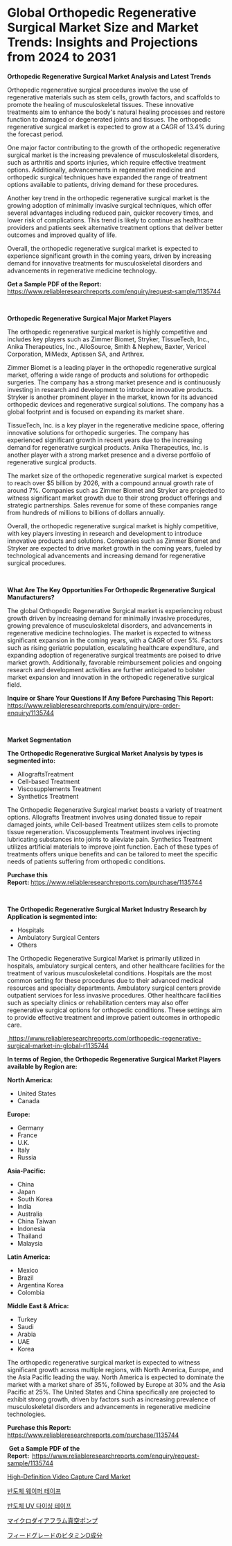 <p><h1>Global Orthopedic Regenerative Surgical Market Size and Market Trends: Insights and Projections from 2024 to 2031</h1></p><p><strong>Orthopedic Regenerative Surgical Market Analysis and Latest Trends</strong></p>
<p><p>Orthopedic regenerative surgical procedures involve the use of regenerative materials such as stem cells, growth factors, and scaffolds to promote the healing of musculoskeletal tissues. These innovative treatments aim to enhance the body's natural healing processes and restore function to damaged or degenerated joints and tissues. The orthopedic regenerative surgical market is expected to grow at a CAGR of 13.4% during the forecast period.</p><p>One major factor contributing to the growth of the orthopedic regenerative surgical market is the increasing prevalence of musculoskeletal disorders, such as arthritis and sports injuries, which require effective treatment options. Additionally, advancements in regenerative medicine and orthopedic surgical techniques have expanded the range of treatment options available to patients, driving demand for these procedures.</p><p>Another key trend in the orthopedic regenerative surgical market is the growing adoption of minimally invasive surgical techniques, which offer several advantages including reduced pain, quicker recovery times, and lower risk of complications. This trend is likely to continue as healthcare providers and patients seek alternative treatment options that deliver better outcomes and improved quality of life.</p><p>Overall, the orthopedic regenerative surgical market is expected to experience significant growth in the coming years, driven by increasing demand for innovative treatments for musculoskeletal disorders and advancements in regenerative medicine technology.</p></p>
<p><strong>Get a Sample PDF of the Report:&nbsp;</strong> <a href="https://www.reliableresearchreports.com/enquiry/request-sample/1135744">https://www.reliableresearchreports.com/enquiry/request-sample/1135744</a></p>
<p>&nbsp;</p>
<p><strong>Orthopedic Regenerative Surgical Major Market Players</strong></p>
<p><p>The orthopedic regenerative surgical market is highly competitive and includes key players such as Zimmer Biomet, Stryker, TissueTech, Inc., Anika Therapeutics, Inc., AlloSource, Smith & Nephew, Baxter, Vericel Corporation, MiMedx, Aptissen SA, and Arthrex. </p><p>Zimmer Biomet is a leading player in the orthopedic regenerative surgical market, offering a wide range of products and solutions for orthopedic surgeries. The company has a strong market presence and is continuously investing in research and development to introduce innovative products. Stryker is another prominent player in the market, known for its advanced orthopedic devices and regenerative surgical solutions. The company has a global footprint and is focused on expanding its market share.</p><p>TissueTech, Inc. is a key player in the regenerative medicine space, offering innovative solutions for orthopedic surgeries. The company has experienced significant growth in recent years due to the increasing demand for regenerative surgical products. Anika Therapeutics, Inc. is another player with a strong market presence and a diverse portfolio of regenerative surgical products.</p><p>The market size of the orthopedic regenerative surgical market is expected to reach over $5 billion by 2026, with a compound annual growth rate of around 7%. Companies such as Zimmer Biomet and Stryker are projected to witness significant market growth due to their strong product offerings and strategic partnerships. Sales revenue for some of these companies range from hundreds of millions to billions of dollars annually.</p><p>Overall, the orthopedic regenerative surgical market is highly competitive, with key players investing in research and development to introduce innovative products and solutions. Companies such as Zimmer Biomet and Stryker are expected to drive market growth in the coming years, fueled by technological advancements and increasing demand for regenerative surgical procedures.</p></p>
<p>&nbsp;</p>
<p><strong>What Are The Key Opportunities For Orthopedic Regenerative Surgical Manufacturers?</strong></p>
<p><p>The global Orthopedic Regenerative Surgical market is experiencing robust growth driven by increasing demand for minimally invasive procedures, growing prevalence of musculoskeletal disorders, and advancements in regenerative medicine technologies. The market is expected to witness significant expansion in the coming years, with a CAGR of over 5%. Factors such as rising geriatric population, escalating healthcare expenditure, and expanding adoption of regenerative surgical treatments are poised to drive market growth. Additionally, favorable reimbursement policies and ongoing research and development activities are further anticipated to bolster market expansion and innovation in the orthopedic regenerative surgical field.</p></p>
<p><strong>Inquire or Share Your Questions If Any Before Purchasing This Report:</strong> <a href="https://www.reliableresearchreports.com/enquiry/pre-order-enquiry/1135744">https://www.reliableresearchreports.com/enquiry/pre-order-enquiry/1135744</a></p>
<p>&nbsp;</p>
<p><strong>Market Segmentation</strong></p>
<p><strong>The Orthopedic Regenerative Surgical Market Analysis by types is segmented into:</strong></p>
<p><ul><li>AllograftsTreatment</li><li>Cell-based Treatment</li><li>Viscosupplements Treatment</li><li>Synthetics Treatment</li></ul></p>
<p><p>The Orthopedic Regenerative Surgical market boasts a variety of treatment options. Allografts Treatment involves using donated tissue to repair damaged joints, while Cell-based Treatment utilizes stem cells to promote tissue regeneration. Viscosupplements Treatment involves injecting lubricating substances into joints to alleviate pain. Synthetics Treatment utilizes artificial materials to improve joint function. Each of these types of treatments offers unique benefits and can be tailored to meet the specific needs of patients suffering from orthopedic conditions.</p></p>
<p><strong>Purchase this Report:&nbsp;</strong><a href="https://www.reliableresearchreports.com/purchase/1135744">https://www.reliableresearchreports.com/purchase/1135744</a></p>
<p>&nbsp;</p>
<p><strong>The Orthopedic Regenerative Surgical Market Industry Research by Application is segmented into:</strong></p>
<p><ul><li>Hospitals</li><li>Ambulatory Surgical Centers</li><li>Others</li></ul></p>
<p><p>The Orthopedic Regenerative Surgical Market is primarily utilized in hospitals, ambulatory surgical centers, and other healthcare facilities for the treatment of various musculoskeletal conditions. Hospitals are the most common setting for these procedures due to their advanced medical resources and specialty departments. Ambulatory surgical centers provide outpatient services for less invasive procedures. Other healthcare facilities such as specialty clinics or rehabilitation centers may also offer regenerative surgical options for orthopedic conditions. These settings aim to provide effective treatment and improve patient outcomes in orthopedic care.</p></p>
<p><a href="https://www.reliableresearchreports.com/orthopedic-regenerative-surgical-market-in-global-r1135744">&nbsp;https://www.reliableresearchreports.com/orthopedic-regenerative-surgical-market-in-global-r1135744</a></p>
<p><strong>In terms of Region, the Orthopedic Regenerative Surgical Market Players available by Region are:</strong></p>
<p>
    <p> <strong> North America: </strong>
        <ul>
            <li>United States</li>
            <li>Canada</li>
        </ul>
        </p> 
    <p> <strong> Europe: </strong>
        <ul>
            <li>Germany</li>
            <li>France</li>
            <li>U.K.</li>
            <li>Italy</li>
            <li>Russia</li>
        </ul>
        </p> 
    <p> <strong> Asia-Pacific: </strong>
        <ul>
            <li>China</li>
            <li>Japan</li>
            <li>South Korea</li>
            <li>India</li>
            <li>Australia</li>
            <li>China Taiwan</li>
            <li>Indonesia</li>
            <li>Thailand</li>
            <li>Malaysia</li>
        </ul>
        </p> 
    <p> <strong> Latin America: </strong>
        <ul>
            <li>Mexico</li>
            <li>Brazil</li>
            <li>Argentina Korea</li>
            <li>Colombia</li>
        </ul>
        </p> 
    <p> <strong> Middle East & Africa: </strong>
        <ul>
            <li>Turkey</li>
            <li>Saudi</li>
            <li>Arabia</li>
            <li>UAE</li>
            <li>Korea</li>
        </ul>
    </p>
    </p>
<p><p>The orthopedic regenerative surgical market is expected to witness significant growth across multiple regions, with North America, Europe, and the Asia Pacific leading the way. North America is expected to dominate the market with a market share of 35%, followed by Europe at 30% and the Asia Pacific at 25%. The United States and China specifically are projected to exhibit strong growth, driven by factors such as increasing prevalence of musculoskeletal disorders and advancements in regenerative medicine technologies.</p></p>
<p><strong>Purchase this Report: </strong><a href="https://www.reliableresearchreports.com/purchase/1135744">https://www.reliableresearchreports.com/purchase/1135744</a></p>
<p>&nbsp;<strong>Get a Sample PDF of the Report:&nbsp;&nbsp;</strong><a href="https://www.reliableresearchreports.com/enquiry/request-sample/1135744">https://www.reliableresearchreports.com/enquiry/request-sample/1135744</a></p>
<p><strong></strong></p>
<p><p><a href="https://issuu.com/reportprime-2/docs/high-definition-video-capture-card-market-size-203">High-Definition Video Capture Card Market</a></p><p><a href="https://github.com/apple8975768/Market-Research-Report-List-1/blob/main/9459159100536.md">반도체 웨이퍼 테이프</a></p><p><a href="https://github.com/hzumrdvas204296/Market-Research-Report-List-2/blob/main/6731586100537.md">반도체 UV 다이싱 테이프</a></p><p><a href="https://github.com/DwightHuels1/Market-Research-Report-List-1/blob/main/5772475106618.md">マイクロダイアフラム真空ポンプ</a></p><p><a href="https://github.com/tanyaali3/Market-Research-Report-List-1/blob/main/6155698106617.md">フィードグレードのビタミンD成分</a></p></p>